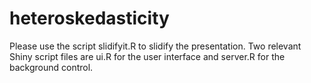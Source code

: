 # heteroskedasticity


Please use the script slidifyit.R to slidify the presentation.
Two relevant Shiny script files are ui.R for the user interface and server.R for the background control.
